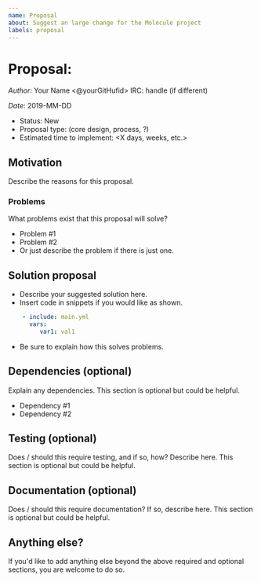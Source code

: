 ```yaml
---
name: Proposal
about: Suggest an large change for the Molecule project
labels: proposal
---
```



# Proposal: <proposal name>

*Author*: Your Name <@yourGitHufid> IRC: handle (if different)

*Date*: 2019-MM-DD

- Status: New
- Proposal type: (core design, process, ?)
- Estimated time to implement: <X days, weeks, etc.>


## Motivation

Describe the reasons for this proposal.

### Problems

What problems exist that this proposal will solve?
- Problem #1
- Problem #2
- Or just describe the problem if there is just one.

## Solution proposal

- Describe your suggested solution here.
- Insert code in snippets if you would like as shown.
```yaml
    - include: main.yml
      vars:
         var1: val1
```
- Be sure to explain how this solves problems.

## Dependencies (optional)

Explain any dependencies. This section is optional but could be helpful.
- Dependency #1
- Dependency #2

## Testing (optional)

Does / should this require testing, and if so, how? Describe here. This section is optional but could be helpful.

## Documentation (optional)

Does / should this require documentation? If so, describe here. This section is optional but could be helpful.

## Anything else?

If you'd like to add anything else beyond the above required and optional sections, you are welcome to do so.
